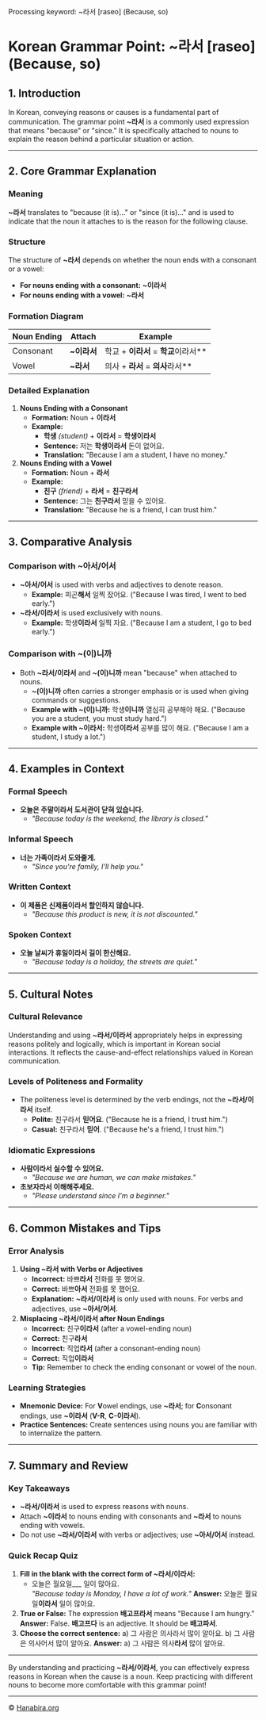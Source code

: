 Processing keyword: ~라서 [raseo] (Because, so)
# Korean Grammar Point: ~라서 [raseo] (Because, so)

## 1. Introduction
In Korean, conveying reasons or causes is a fundamental part of communication. The grammar point **~라서** is a commonly used expression that means "because" or "since." It is specifically attached to nouns to explain the reason behind a particular situation or action.

---
## 2. Core Grammar Explanation
### Meaning
**~라서** translates to "because (it is)..." or "since (it is)..." and is used to indicate that the noun it attaches to is the reason for the following clause.
### Structure
The structure of **~라서** depends on whether the noun ends with a consonant or a vowel:
- **For nouns ending with a consonant:** **~이라서**
- **For nouns ending with a vowel:** **~라서**
### Formation Diagram
| Noun Ending | Attach          | Example                                        |
|-------------|-----------------|------------------------------------------------|
| Consonant   | **~이라서**     | 학교 + **이라서** = **학교**이라서**             |
| Vowel       | **~라서**       | 의사 + **라서** = **의사**라서**                |
### Detailed Explanation
1. **Nouns Ending with a Consonant**
   - **Formation:** Noun + **이라서**
   - **Example:**
     - **학생** _(student)_ + **이라서** = **학생이라서**
     - **Sentence:** 저는 **학생이라서** 돈이 없어요.
     - **Translation:** "Because I am a student, I have no money."
2. **Nouns Ending with a Vowel**
   - **Formation:** Noun + **라서**
   - **Example:**
     - **친구** _(friend)_ + **라서** = **친구라서**
     - **Sentence:** 그는 **친구라서** 믿을 수 있어요.
     - **Translation:** "Because he is a friend, I can trust him."
---
## 3. Comparative Analysis
### Comparison with **~아서/어서**
- **~아서/어서** is used with verbs and adjectives to denote reason.
  - **Example:** 피곤**해서** 일찍 잤어요. ("Because I was tired, I went to bed early.")
- **~라서/이라서** is used exclusively with nouns.
  - **Example:** 학생**이라서** 일찍 자요. ("Because I am a student, I go to bed early.")
### Comparison with **~(이)니까**
- Both **~라서/이라서** and **~(이)니까** mean "because" when attached to nouns.
  - **~(이)니까** often carries a stronger emphasis or is used when giving commands or suggestions.
  - **Example with ~(이)니까:** 학생**이니까** 열심히 공부해야 해요. ("Because you are a student, you must study hard.")
  - **Example with ~이라서:** 학생**이라서** 공부를 많이 해요. ("Because I am a student, I study a lot.")
---
## 4. Examples in Context
### Formal Speech
- **오늘은 주말이라서 도서관이 닫혀 있습니다.**
  - _"Because today is the weekend, the library is closed."_
### Informal Speech
- **너는 가족이라서 도와줄게.**
  - _"Since you're family, I'll help you."_
### Written Context
- **이 제품은 신제품이라서 할인하지 않습니다.**
  - _"Because this product is new, it is not discounted."_
### Spoken Context
- **오늘 날씨가 휴일이라서 길이 한산해요.**
  - _"Because today is a holiday, the streets are quiet."_
---
## 5. Cultural Notes
### Cultural Relevance
Understanding and using **~라서/이라서** appropriately helps in expressing reasons politely and logically, which is important in Korean social interactions. It reflects the cause-and-effect relationships valued in Korean communication.
### Levels of Politeness and Formality
- The politeness level is determined by the verb endings, not the **~라서/이라서** itself.
  - **Polite:** 친구라서 **믿어요**. ("Because he is a friend, I trust him.")
  - **Casual:** 친구라서 **믿어**. ("Because he's a friend, I trust him.")
### Idiomatic Expressions
- **사람이라서 실수할 수 있어요.**
  - _"Because we are human, we can make mistakes."_
- **초보자라서 이해해주세요.**
  - _"Please understand since I'm a beginner."_
---
## 6. Common Mistakes and Tips
### Error Analysis
1. **Using ~라서 with Verbs or Adjectives**
   - **Incorrect:** 바쁘**라서** 전화를 못 했어요.
   - **Correct:** 바쁘**아서** 전화를 못 했어요.
   - **Explanation:** **~라서/이라서** is only used with nouns. For verbs and adjectives, use **~아서/어서**.
2. **Misplacing ~라서/이라서 after Noun Endings**
   - **Incorrect:** 친구**이라서** (after a vowel-ending noun)
   - **Correct:** 친구**라서**
   - **Incorrect:** 직업**라서** (after a consonant-ending noun)
   - **Correct:** 직업**이라서**
   - **Tip:** Remember to check the ending consonant or vowel of the noun.
### Learning Strategies
- **Mnemonic Device:** For **V**owel endings, use **~라서**; for **C**onsonant endings, use **~이라서** (**V-R**, **C-이라서**).
- **Practice Sentences:** Create sentences using nouns you are familiar with to internalize the pattern.
---
## 7. Summary and Review
### Key Takeaways
- **~라서/이라서** is used to express reasons with nouns.
- Attach **~이라서** to nouns ending with consonants and **~라서** to nouns ending with vowels.
- Do not use **~라서/이라서** with verbs or adjectives; use **~아서/어서** instead.
### Quick Recap Quiz
1. **Fill in the blank with the correct form of ~라서/이라서:**
   - 오늘은 월요일___ 일이 많아요.  
     _"Because today is Monday, I have a lot of work."_
   **Answer:** 오늘은 월요일**이라서** 일이 많아요.
2. **True or False:** The expression **배고프라서** means "Because I am hungry."
   **Answer:** False. **배고프다** is an adjective. It should be **배고파서**.
3. **Choose the correct sentence:**
   a) 그 사람은 의사라서 많이 알아요.
   b) 그 사람은 의사어서 많이 알아요.
   **Answer:** a) 그 사람은 의사**라서** 많이 알아요.
---
By understanding and practicing **~라서/이라서**, you can effectively express reasons in Korean when the cause is a noun. Keep practicing with different nouns to become more comfortable with this grammar point!

---
© [Hanabira.org](https://hanabira.org)
